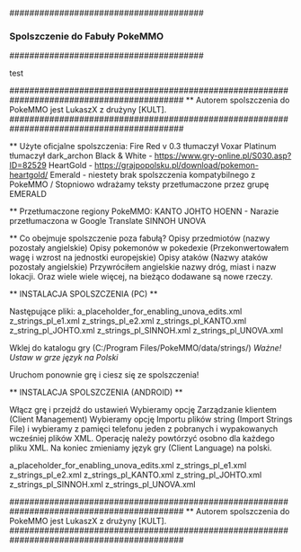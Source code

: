 #######################################
### Spolszczenie do Fabuły PokeMMO ####
#######################################

test


###########################################################################################
** Autorem spolszczenia do PokeMMO jest LukaszX z drużyny [KULT].
###########################################################################################

** Użyte oficjalne spolszczenia:
Fire Red v 0.3   tłumaczył  Voxar
Platinum tłumaczył dark_archon
Black &  White - https://www.gry-online.pl/S030.asp?ID=82529
HeartGold - https://grajpopolsku.pl/download/pokemon-heartgold/
Emerald - niestety brak spolszczenia kompatybilnego z PokeMMO / Stopniowo wdrażamy teksty przetłumaczone przez grupę EMERALD

** Przetłumaczone regiony PokeMMO:
KANTO
JOHTO
HOENN - Narazie przetłumaczona w Google Translate
SINNOH
UNOVA

** Co obejmuje spolszczenie poza fabułą?
Opisy przedmiotów (nazwy pozostały angielskie)
Opisy pokemonów w pokedexie (Przekonwertowałem wagę i wzrost na jednostki europejskie) 
Opisy ataków (Nazwy ataków pozostały angielskie)
Przywróciłem angielskie nazwy dróg, miast i nazw lokacji.
Oraz wiele wiele więcej, na bieżąco dodawane są nowe rzeczy.

** INSTALACJA SPOLSZCZENIA (PC) **

Następujące pliki:
a_placeholder_for_enabling_unova_edits.xml
z_strings_pl_e1.xml
z_strings_pl_e2.xml
z_strings_pl_KANTO.xml
z_string_pl_JOHTO.xml
z_strings_pl_SINNOH.xml
z_strings_pl_UNOVA.xml

Wklej do katalogu gry (C:/Program Files/PokeMMO/data/strings/)
*Ważne! Ustaw w grze język na Polski*

Uruchom ponownie grę i ciesz się ze spolszczenia!

** INSTALACJA SPOLSZCZENIA (ANDROID) **

Włącz grę i przejdź do ustawień
Wybieramy opcję Zarządzanie klientem (Client Management)
Wybieramy opcję Importu plików string (Import Strings File) i wybieramy z pamięci telefonu jeden z pobranych i wypakowanych wcześniej plików XML. 
Operację należy powtórzyć osobno dla każdego pliku XML. Na koniec zmieniamy język gry (Client Language) na polski.

a_placeholder_for_enabling_unova_edits.xml
z_strings_pl_e1.xml
z_strings_pl_e2.xml
z_strings_pl_KANTO.xml
z_string_pl_JOHTO.xml
z_strings_pl_SINNOH.xml
z_strings_pl_UNOVA.xml


###########################################################################################
** Autorem spolszczenia do PokeMMO jest LukaszX z drużyny [KULT].
###########################################################################################
